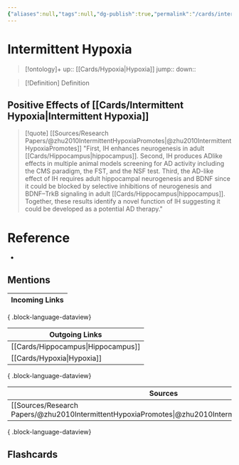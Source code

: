 ```yaml
---
{"aliases":null,"tags":null,"dg-publish":true,"permalink":"/cards/intermittent-hypoxia/","dgPassFrontmatter":true}
---
```


# Intermittent Hypoxia

> [!ontology]+
> up:: [[Cards/Hypoxia\|Hypoxia]]
> jump:: 
> down:: 

> [!Definition] Definition

## Positive Effects of [[Cards/Intermittent Hypoxia\|Intermittent Hypoxia]]

> [!quote] [[Sources/Research Papers/@zhu2010IntermittentHypoxiaPromotes\|@zhu2010IntermittentHypoxiaPromotes]]
> "First, IH enhances neurogenesis in adult [[Cards/Hippocampus\|hippocampus]]. Second, IH produces ADlike effects in multiple animal models screening for AD activity including the CMS paradigm, the FST, and the NSF test. Third, the AD-like effect of IH requires adult hippocampal neurogenesis and BDNF since it could be blocked by selective inhibitions of neurogenesis and BDNF–TrkB signaling in adult [[Cards/Hippocampus\|hippocampus]]. Together, these results identify a novel function of IH suggesting it could be developed as a potential AD therapy."

# Reference

- 

## Mentions

| Incoming Links |
| -------------- |

{ .block-language-dataview}

| Outgoing Links                        |
| ------------------------------------- |
| [[Cards/Hippocampus\|Hippocampus]] |
| [[Cards/Hypoxia\|Hypoxia]]         |

{ .block-language-dataview}

| Sources                                                                                                 |
| ------------------------------------------------------------------------------------------------------- |
| [[Sources/Research Papers/@zhu2010IntermittentHypoxiaPromotes\|@zhu2010IntermittentHypoxiaPromotes]] |

{ .block-language-dataview}

## Flashcards